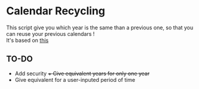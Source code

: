Calendar Recycling 
==================

This script give you which year is the same than a previous one, so that you can reuse your previous calendars !  
It's based on [this](http://garyc.me/calendars/)  

## TO-DO ##

+ Add security
<del>+ Give equivalent years for only one year</del>
+ Give equivalent for a user-inputed period of time
